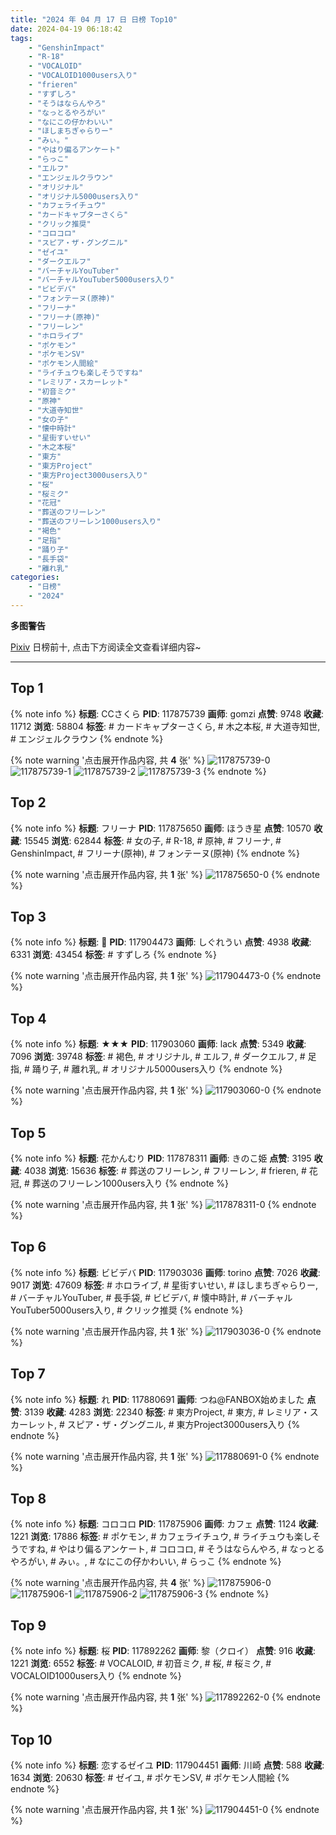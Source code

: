 ```yaml
---
title: "2024 年 04 月 17 日 日榜 Top10"
date: 2024-04-19 06:18:42
tags:
    - "GenshinImpact"
    - "R-18"
    - "VOCALOID"
    - "VOCALOID1000users入り"
    - "frieren"
    - "すずしろ"
    - "そうはならんやろ"
    - "なっとるやろがい"
    - "なにこの仔かわいい"
    - "ほしまちぎゃらりー"
    - "みぃ。"
    - "やはり偏るアンケート"
    - "らっこ"
    - "エルフ"
    - "エンジェルクラウン"
    - "オリジナル"
    - "オリジナル5000users入り"
    - "カフェライチュウ"
    - "カードキャプターさくら"
    - "クリック推奨"
    - "コロコロ"
    - "スピア・ザ・グングニル"
    - "ゼイユ"
    - "ダークエルフ"
    - "バーチャルYouTuber"
    - "バーチャルYouTuber5000users入り"
    - "ビビデバ"
    - "フォンテーヌ(原神)"
    - "フリーナ"
    - "フリーナ(原神)"
    - "フリーレン"
    - "ホロライブ"
    - "ポケモン"
    - "ポケモンSV"
    - "ポケモン人間絵"
    - "ライチュウも楽しそうですね"
    - "レミリア・スカーレット"
    - "初音ミク"
    - "原神"
    - "大道寺知世"
    - "女の子"
    - "懐中時計"
    - "星街すいせい"
    - "木之本桜"
    - "東方"
    - "東方Project"
    - "東方Project3000users入り"
    - "桜"
    - "桜ミク"
    - "花冠"
    - "葬送のフリーレン"
    - "葬送のフリーレン1000users入り"
    - "褐色"
    - "足指"
    - "踊り子"
    - "長手袋"
    - "離れ乳"
categories:
    - "日榜"
    - "2024"
---
```


<i class="fa fa-triangle-exclamation"></i>**多图警告**<i class="fa fa-triangle-exclamation"></i>

[Pixiv](https://www.pixiv.net/) 日榜前十, 点击下方阅读全文查看详细内容~

<!-- more -->

---

## Top 1

{% note info %}
**标题**: CCさくら
**PID**: 117875739 **画师**: gomzi
**点赞**: 9748 **收藏**: 11712 **浏览**: 58804
**标签**: # カードキャプターさくら, # 木之本桜, # 大道寺知世, # エンジェルクラウン
{% endnote %}

{% note warning '点击展开作品内容, 共 **4** 张' %}
![117875739-0](https://i.pixiv.re/img-original/img/2024/04/16/00/00/59/117875739_p0.jpg)
![117875739-1](https://i.pixiv.re/img-original/img/2024/04/16/00/00/59/117875739_p1.jpg)
![117875739-2](https://i.pixiv.re/img-original/img/2024/04/16/00/00/59/117875739_p2.jpg)
![117875739-3](https://i.pixiv.re/img-original/img/2024/04/16/00/00/59/117875739_p3.jpg)
{% endnote %}

## Top 2

{% note info %}
**标题**: フリーナ
**PID**: 117875650 **画师**: ほうき星
**点赞**: 10570 **收藏**: 15545 **浏览**: 62844
**标签**: # 女の子, # R-18, # 原神, # フリーナ, # GenshinImpact, # フリーナ(原神), # フォンテーヌ(原神)
{% endnote %}

{% note warning '点击展开作品内容, 共 **1** 张' %}
![117875650-0](https://i.pixiv.re/img-original/img/2024/04/16/00/00/30/117875650_p0.jpg)
{% endnote %}

## Top 3

{% note info %}
**标题**: 💌
**PID**: 117904473 **画师**: しぐれうい
**点赞**: 4938 **收藏**: 6331 **浏览**: 43454
**标签**: # すずしろ
{% endnote %}

{% note warning '点击展开作品内容, 共 **1** 张' %}
![117904473-0](https://i.pixiv.re/img-original/img/2024/04/17/00/36/24/117904473_p0.jpg)
{% endnote %}

## Top 4

{% note info %}
**标题**: ★★★
**PID**: 117903060 **画师**: lack
**点赞**: 5349 **收藏**: 7096 **浏览**: 39748
**标签**: # 褐色, # オリジナル, # エルフ, # ダークエルフ, # 足指, # 踊り子, # 離れ乳, # オリジナル5000users入り
{% endnote %}

{% note warning '点击展开作品内容, 共 **1** 张' %}
![117903060-0](https://i.pixiv.re/img-original/img/2024/04/17/00/00/25/117903060_p0.png)
{% endnote %}

## Top 5

{% note info %}
**标题**: 花かんむり
**PID**: 117878311 **画师**: きのこ姫
**点赞**: 3195 **收藏**: 4038 **浏览**: 15636
**标签**: # 葬送のフリーレン, # フリーレン, # frieren, # 花冠, # 葬送のフリーレン1000users入り
{% endnote %}

{% note warning '点击展开作品内容, 共 **1** 张' %}
![117878311-0](https://i.pixiv.re/img-original/img/2024/04/16/01/30/02/117878311_p0.jpg)
{% endnote %}

## Top 6

{% note info %}
**标题**: ビビデバ
**PID**: 117903036 **画师**: torino
**点赞**: 7026 **收藏**: 9017 **浏览**: 47609
**标签**: # ホロライブ, # 星街すいせい, # ほしまちぎゃらりー, # バーチャルYouTuber, # 長手袋, # ビビデバ, # 懐中時計, # バーチャルYouTuber5000users入り, # クリック推奨
{% endnote %}

{% note warning '点击展开作品内容, 共 **1** 张' %}
![117903036-0](https://i.pixiv.re/img-original/img/2024/04/17/00/00/20/117903036_p0.jpg)
{% endnote %}

## Top 7

{% note info %}
**标题**: れ
**PID**: 117880691 **画师**: つね@FANBOX始めました
**点赞**: 3139 **收藏**: 4283 **浏览**: 22340
**标签**: # 東方Project, # 東方, # レミリア・スカーレット, # スピア・ザ・グングニル, # 東方Project3000users入り
{% endnote %}

{% note warning '点击展开作品内容, 共 **1** 张' %}
![117880691-0](https://i.pixiv.re/img-original/img/2024/04/16/04/30/01/117880691_p0.png)
{% endnote %}

## Top 8

{% note info %}
**标题**: コロコロ
**PID**: 117875906 **画师**: カフェ
**点赞**: 1124 **收藏**: 1221 **浏览**: 17886
**标签**: # ポケモン, # カフェライチュウ, # ライチュウも楽しそうですね, # やはり偏るアンケート, # コロコロ, # そうはならんやろ, # なっとるやろがい, # みぃ。, # なにこの仔かわいい, # らっこ
{% endnote %}

{% note warning '点击展开作品内容, 共 **4** 张' %}
![117875906-0](https://i.pixiv.re/img-original/img/2024/04/16/00/03/49/117875906_p0.jpg)
![117875906-1](https://i.pixiv.re/img-original/img/2024/04/16/00/03/49/117875906_p1.jpg)
![117875906-2](https://i.pixiv.re/img-original/img/2024/04/16/00/03/49/117875906_p2.jpg)
![117875906-3](https://i.pixiv.re/img-original/img/2024/04/16/00/03/49/117875906_p3.jpg)
{% endnote %}

## Top 9

{% note info %}
**标题**: 桜
**PID**: 117892262 **画师**: 黎（クロイ）
**点赞**: 916 **收藏**: 1221 **浏览**: 6552
**标签**: # VOCALOID, # 初音ミク, # 桜, # 桜ミク, # VOCALOID1000users入り
{% endnote %}

{% note warning '点击展开作品内容, 共 **1** 张' %}
![117892262-0](https://i.pixiv.re/img-original/img/2024/04/16/18/07/12/117892262_p0.jpg)
{% endnote %}

## Top 10

{% note info %}
**标题**: 恋するゼイユ
**PID**: 117904451 **画师**: 川崎
**点赞**: 588 **收藏**: 1634 **浏览**: 20630
**标签**: # ゼイユ, # ポケモンSV, # ポケモン人間絵
{% endnote %}

{% note warning '点击展开作品内容, 共 **1** 张' %}
![117904451-0](https://i.pixiv.re/img-original/img/2024/04/17/00/35/30/117904451_p0.jpg)
{% endnote %}
